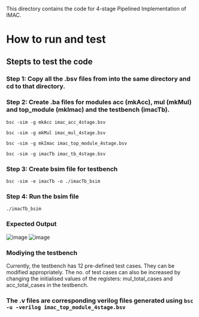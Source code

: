 
This directory contains the code for 4-stage Pipelined Implementation of IMAC.




# How to run and test

## Stepts to test the code
### Step 1: Copy all the .bsv files from into the same directory and cd to that directory.
### Step 2: Create .ba files for modules acc (mkAcc), mul (mkMul) and top_module (mkImac) and the testbench (imacTb). 
```bsc -sim -g mkAcc imac_acc_4stage.bsv```

```bsc -sim -g mkMul imac_mul_4stage.bsv```

```bsc -sim -g mkImac imac_top_module_4stage.bsv```

```bsc -sim -g imacTb imac_tb_4stage.bsv```

### Step 3: Create bsim file for testbench
```bsc -sim -e imacTb -o ./imacTb_bsim```

### Step 4: Run the bsim file
```./imacTb_bsim```

### Expected Output
![image](https://github.com/ee20b117/CAD-for-VLSI/assets/104497659/7b52a80e-3473-4c08-87cd-c1520512d128)
![image](https://github.com/ee20b117/CAD-for-VLSI/assets/104497659/f6a9c2e4-19df-4be4-9237-3ab05f29e068)

### Modiying the testbench
Currently, the testbench has 12 pre-defined test cases. They can be modified appropriately. The no. of test cases can also be increased by changing the initialised values of the registers: mul_total_cases and acc_total_cases in the testbench.

### The .v files are corresponding verilog files generated using ```bsc -u -verilog imac_top_module_4stage.bsv``` 

